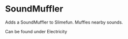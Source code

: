 # SoundMuffler
Adds a SoundMuffler to Slimefun. Muffles nearby sounds.

Can be found under Electricity 
